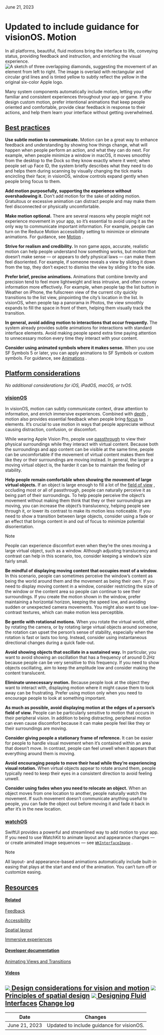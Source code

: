 June 21, 2023

 Updated to include guidance for visionOS. Motion
======

In all platforms, beautiful, fluid motions bring the interface to life, conveying status, providing feedback and instruction, and enriching the visual experience.![A sketch of three overlapping diamonds, suggesting the movement of an element from left to right. The image is overlaid with rectangular and circular grid lines and is tinted yellow to subtly reflect the yellow in the original six-color Apple logo.](https://docs-assets.developer.apple.com/published/1a0efd7807cfcba7a5821be86b20bafc/foundations-motion-intro@2x.png)

Many system components automatically include motion, letting you offer familiar and consistent experiences throughout your app or game. If you design custom motion, prefer intentional animations that keep people oriented and comfortable, provide clear feedback in response to their actions, and help them learn your interface without getting overwhelmed.

[Best practices](/design/human-interface-guidelines/motion#Best-practices)
--------------------------------------------------------------------------

**Use subtle motion to communicate.** Motion can be a great way to enhance feedback and understanding by showing how things change, what will happen when people perform an action, and what they can do next. For example, when people minimize a window in macOS, it moves smoothly from the desktop to the Dock so they know exactly where it went; when people set up Face ID, the system briefly describes what they need to do and helps them during scanning by visually changing the tick marks encircling their face; in visionOS, window controls expand gently when people bring focus to them.

**Add motion purposefully, supporting the experience without overshadowing it.** Don’t add motion for the sake of adding motion. Gratuitous or excessive animation can distract people and may make them feel disconnected or physically uncomfortable.

**Make motion optional.** There are several reasons why people might not experience movement in your app, so it’s essential to avoid using it as the only way to communicate important information. For example, people can turn on the Reduce Motion accessibility setting to minimize or eliminate animations. For guidance, see [Motion](/design/human-interface-guidelines/accessibility#Motion)
.

**Strive for realism and credibility.** In non game apps, accurate, realistic motion can help people understand how something works, but motion that doesn’t make sense — or appears to defy physical laws — can make them feel disoriented. For example, if someone reveals a view by sliding it down from the top, they don’t expect to dismiss the view by sliding it to the side.

**Prefer brief, precise animations.** Animations that combine brevity and precision tend to feel more lightweight and less intrusive, and often convey information more effectively. For example, when people tap the list button in Weather on iPhone, the fullscreen view of the current city quickly transitions to the list view, pinpointing the city’s location in the list. In visionOS, when people tap a panorama in Photos, the view smoothly expands to fill the space in front of them, helping them visually track the transition.

**In general, avoid adding motion to interactions that occur frequently.** The system already provides subtle animations for interactions with standard interface elements. Avoid making people spend extra time paying attention to unnecessary motion every time they interact with your content.

**Consider using animated symbols where it makes sense.** When you use SF Symbols 5 or later, you can apply animations to SF Symbols or custom symbols. For guidance, see [Animations](/design/human-interface-guidelines/sf-symbols#Animations)
.

[Platform considerations](/design/human-interface-guidelines/motion#Platform-considerations)
--------------------------------------------------------------------------------------------

*No additional considerations for iOS, iPadOS, macOS, or tvOS.*

### [visionOS](/design/human-interface-guidelines/motion#visionOS)

In visionOS, motion can subtly communicate context, draw attention to information, and enrich immersive experiences. Combined with [depth](/design/human-interface-guidelines/spatial-layout#Depth)
, motion also provides essential feedback when people bring [focus](/design/human-interface-guidelines/focus-and-selection)
 to elements. It’s crucial to use motion in ways that people appreciate without causing distraction, confusion, or discomfort.

While wearing Apple Vision Pro, people use [passthrough](/design/human-interface-guidelines/immersive-experiences#Immersion-and-passthrough)
 to view their physical surroundings while they interact with virtual content. Because both the surroundings and app content can be visible at the same time, people can be uncomfortable if the movement of virtual content makes them feel like they or their surroundings are moving instead. In general, the larger a moving virtual object is, the harder it can be to maintain the feeling of stability.

**Help people remain comfortable when showing the movement of large virtual objects.** If an object is large enough to fill a lot of the [field of view](/design/human-interface-guidelines/spatial-layout#Field-of-view)
, occluding most or all of passthrough, people can naturally perceive it as being part of their surroundings. To help people perceive the object’s movement without making them think that they or their surroundings are moving, you can increase the object’s translucency, helping people see through it, or lower its contrast to make its motion less noticeable. If you need to show a transition between large objects, consider using a fade or an effect that brings content in and out of focus to minimize potential disorientation.

Note

People can experience discomfort even when they’re the ones moving a large virtual object, such as a window. Although adjusting translucency and contrast can help in this scenario, too, consider keeping a window’s size fairly small.

**Be mindful of displaying moving content that occupies most of a window.** In this scenario, people can sometimes perceive the window’s content as being the world around them and the movement as being their own. If you need to display moving content in a window, consider restricting the size of the window or the content area so people can continue to see their surroundings. If you create the motion shown in the window, prefer maintaining a horizontal horizon, keeping the speed low, and avoiding sudden or unexpected camera movements. You might also want to use low-contrast textures, which can make motion less perceptible.

**Be gentle with rotational motions.** When you rotate the virtual world, either by rotating the camera, or by rotating large virtual objects around someone, the rotation can upset the person’s sense of stability, especially when the rotation is fast or lasts too long. Instead, consider using instantaneous directional changes during a quick fade-out.

**Avoid showing objects that oscillate in a sustained way.** In particular, you want to avoid showing an oscillation that has a frequency of around 0.2Hz because people can be very sensitive to this frequency. If you need to show objects oscillating, aim to keep the amplitude low and consider making the content translucent.

**Eliminate unnecessary motion.** Because people look at the object they want to interact with, displaying motion where it might cause them to look away can be frustrating. Prefer using motion only when you need to encourage people to look at something important.

**As much as possible, avoid displaying motion at the edges of a person’s field of view.** People can be particularly sensitive to motion that occurs in their peripheral vision. In addition to being distracting, peripheral motion can even cause discomfort because it can make people feel like they or their surroundings are moving.

**Consider giving people a stationary frame of reference.** It can be easier for people to handle visual movement when it’s contained within an area that doesn’t move. In contrast, people can feel unwell when it appears that everything around them is moving.

**Avoid encouraging people to move their head while they’re experiencing visual rotation.** When virtual objects appear to rotate around them, people typically need to keep their eyes in a consistent direction to avoid feeling unwell.

**Consider using fades when you need to relocate an object.** When an object moves from one location to another, people naturally watch the movement. If such movement doesn’t communicate anything useful to people, you can fade the object out before moving it and fade it back in after it’s in the new location.

### [watchOS](/design/human-interface-guidelines/motion#watchOS)

SwiftUI provides a powerful and streamlined way to add motion to your app. If you need to use WatchKit to animate layout and appearance changes — or create animated image sequences — see [`WKInterfaceImage`](/documentation/watchkit/wkinterfaceimage#1652345)
.

Note

All layout- and appearance-based animations automatically include built-in easing that plays at the start and end of the animation. You can’t turn off or customize easing.

[Resources](/design/human-interface-guidelines/motion#Resources)
----------------------------------------------------------------

#### [Related](/design/human-interface-guidelines/motion#Related)

[Feedback](/design/human-interface-guidelines/feedback)


[Accessibility](https://www.apple.com/accessibility/)


[Spatial layout](/design/human-interface-guidelines/spatial-layout)


[Immersive experiences](/design/human-interface-guidelines/immersive-experiences)


#### [Developer documentation](/design/human-interface-guidelines/motion#Developer-documentation)

[Animating Views and Transitions](/tutorials/SwiftUI/animating-views-and-transitions)


#### [Videos](/design/human-interface-guidelines/motion#Videos)

[![](https://devimages-cdn.apple.com/wwdc-services/images/D35E0E85-CCB6-41A1-B227-7995ECD83ED5/2C47B638-090D-4CBB-9E9E-EBE8114536D9/8132_wide_250x141_1x.jpg) Design considerations for vision and motion](https://developer.apple.com/videos/play/wwdc2023/10078) 
[![](https://devimages-cdn.apple.com/wwdc-services/images/D35E0E85-CCB6-41A1-B227-7995ECD83ED5/15489B11-8744-483D-AD38-EF78D8962FF4/8126_wide_250x141_1x.jpg) Principles of spatial design](https://developer.apple.com/videos/play/wwdc2023/10072) 
[![](https://devimages-cdn.apple.com/wwdc-services/images/42/E55D60D2-C7D7-4F96-9A9D-8AF4C7D6BB49/2247_wide_250x141_1x.jpg) Designing Fluid Interfaces](https://developer.apple.com/videos/play/wwdc2018/803) 
[Change log](/design/human-interface-guidelines/motion#Change-log)
------------------------------------------------------------------



| Date | Changes |
| --- | --- |
| June 21, 2023 | Updated to include guidance for visionOS. |

